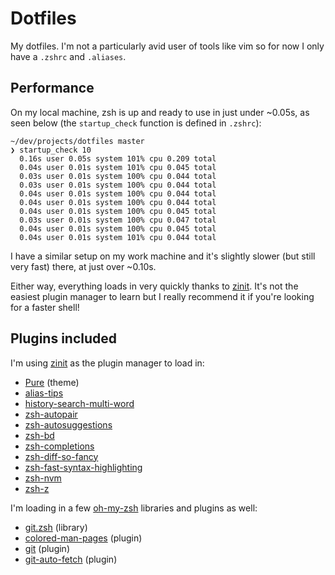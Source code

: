 # Dotfiles

My dotfiles. I'm not a particularly avid user of tools like vim so for now I only have a `.zshrc` and `.aliases`.

## Performance

On my local machine, zsh is up and ready to use in just under ~0.05s, as seen below (the `startup_check` function is defined in `.zshrc`):

```shell
~/dev/projects/dotfiles master
❯ startup_check 10
  0.16s user 0.05s system 101% cpu 0.209 total
  0.04s user 0.01s system 101% cpu 0.045 total
  0.03s user 0.01s system 100% cpu 0.044 total
  0.03s user 0.01s system 100% cpu 0.044 total
  0.04s user 0.01s system 100% cpu 0.044 total
  0.04s user 0.01s system 100% cpu 0.044 total
  0.04s user 0.01s system 100% cpu 0.045 total
  0.03s user 0.01s system 100% cpu 0.047 total
  0.04s user 0.01s system 100% cpu 0.045 total
  0.04s user 0.01s system 101% cpu 0.044 total
```

I have a similar setup on my work machine and it's slightly slower (but still very fast) there, at just over ~0.10s.

Either way, everything loads in very quickly thanks to [zinit](https://github.com/zdharma/zinit). It's not the easiest plugin manager to learn but I really recommend it if you're looking for a faster shell!

## Plugins included
I'm using [zinit](https://github.com/zdharma/zinit) as the plugin manager to load in:

* [Pure](https://github.com/sindresorhus/pure) (theme)
* [alias-tips](https://github.com/djui/alias-tips)
* [history-search-multi-word](https://github.com/zdharma/history-search-multi-word)
* [zsh-autopair](https://github.com/hlissner/zsh-autopair)
* [zsh-autosuggestions](https://github.com/zsh-users/zsh-autosuggestions)
* [zsh-bd](https://github.com/Tarrasch/zsh-bd)
* [zsh-completions](https://github.com/zsh-users/zsh-completions)
* [zsh-diff-so-fancy](https://github.com/zdharma/zsh-diff-so-fancy)
* [zsh-fast-syntax-highlighting](https://github.com/zdharma/fast-syntax-highlighting)
* [zsh-nvm](https://github.com/sindresorhus/zsh-nvm)
* [zsh-z](https://github.com/agkozak/zsh-z)

I'm loading in a few [oh-my-zsh](https://github.com/ohmyzsh/ohmyzsh) libraries and plugins as well:

* [git.zsh](https://github.com/ohmyzsh/ohmyzsh/blob/master/lib/git.zsh) (library)
* [colored-man-pages](https://github.com/ohmyzsh/ohmyzsh/tree/master/plugins/colored-man-pages) (plugin)
* [git](https://github.com/ohmyzsh/ohmyzsh/tree/master/plugins/git) (plugin)
* [git-auto-fetch](https://github.com/ohmyzsh/ohmyzsh/tree/master/plugins/git-auto-fetch) (plugin)
